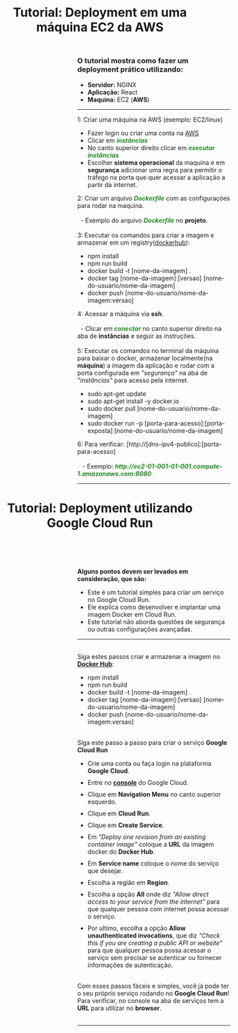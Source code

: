 <div style="width: 100%; height: 100%" >
  <br >
  <h1 align="center" >
    Tutorial: Deployment em uma máquina EC2 da AWS
  </h1 >
  <div style="width: 70%; margin-top: 50px; margin-left: 200px" >
    <h3 >O tutorial mostra como fazer um deployment prático utilizando:</h3 >
    <ul >
      <li >
        <b >Servidor:</b > NGINX
      </li >
      <li >
        <b >Aplicação:</b > React
      </li >
      <li >
        <b >Maquina:</b > EC2 (<b >AWS</b >)
      </li >
    </ul >
    <hr >
    <span >1: Criar uma máquina na AWS (exemplo: EC2/linux)</span >
    <ul >
      <li >
        Fazer login ou criar uma conta na
        <a href="https://portal.aws.amazon.com/billing/signup#/start/email" >AWS</a >
      </li >
      <li >Clicar em <b ><i style="color: forestgreen" >instâncias</i ></b ></li >
      <li >
        No canto superior direito clicar em
        <b ><i style="color: forestgreen" >executar instâncias</i ></b >
      </li >
      <li >
        Escolher <b >sistema operacional</b > da maquina e em <b >segurança</b > adicionar uma regra
        para permitir o tráfego na porta que quer acessar a aplicação a partir da internet.
      </li >
    </ul >
    <span >
      2: Criar um arquivo <b ><i style="color: forestgreen" >Dockerfile</i ></b >
      com as configurações para rodar na maquina.
      <br >
      <br >
      &nbsp;&nbsp;- Exemplo do arquivo <b ><i style="color: forestgreen" >Dockerfile</i ></b > no <b >projeto</b >.
    </span >
    <br >
    <br >
    <span >
      3: Executar os comandos para criar a imagem e armazenar em um
      registry(<a href="https://hub.docker.com" >dockerhub</a >):
    </span >
    <ul >
      <li >npm install</li >
      <li >npm run build</li >
      <li >docker build -t [nome-da-imagem] .</li >
      <li >docker tag [nome-da-imagem]:[versao] [nome-do-usuario/nome-da-imagem]</li >
      <li >docker push [nome-do-usuario/nome-da-imagem:versao]</li >
    </ul >
    <span >4: Acessar a máquina via <b >ssh</b >.</span >
    <br >
    <br >
    &nbsp;&nbsp;- Clicar em
    <b ><i style="color: forestgreen" >conectar</i ></b >
    no canto superior direito na aba de <b >instâncias</b > e seguir as instruções.
    <br >
    <br >
    <span >
      5: Executar os comandos no terminal da máquina para baixar o docker,
      armazenar localmente(na <b >máquina</b >) a imagem da aplicação
      e rodar com a porta configurada em <i >"segurança"</i > na aba de <i >"instâncias"</i > para acesso pela internet.
    </span >
    <ul >
      <li >sudo apt-get update</li >
      <li >sudo apt-get install -y docker.io</li >
      <li >sudo docker pull [nome-do-usuario/nome-da-imagem]</li >
      <li >sudo docker run -p [porta-para-acesso]:[porta-exposta] [nome-do-usuario/nome-da-imagem]</li >
    </ul >
    <span >6: Para verificar: [http://[dns-ipv4-publico]:[porta-para-acesso]</span >
    <br >
    <br >
    &nbsp;&nbsp; - Exemplo: <b ><i
      style="color: forestgreen" >http://ec2-01-001-01-001.compute-1.amazonaws.com:8080</i ></b >
    <hr />
  </div >
  <!-------------------------------------------------------------------------------------------------------------->
  <h1 align="center" >
    Tutorial: Deployment utilizando Google Cloud Run
  </h1 >
  <br>
  <div style="width: 70%; margin-top: 50px; margin-left: 200px" >
    <div >
      <span ><b >Alguns pontos devem ser levados em consideração, que são:</b ></span >
      <ul >
        <li >
          <span >Este é um tutorial simples para criar um serviço no Google Cloud Run.</span >
        </li >
        <li >
          <span >Ele explica como desenvolver e implantar uma imagem Docker em Cloud Run.</span >
        </li >
        <li >
          <span >Este tutorial não aborda questões de segurança ou outras configurações avançadas.</span >
        </li >
      </ul >
    </div >
    <hr >
    <br >
    <div >
      <span >
        Siga estes passos criar e armazenar a imagem no <b ><a href="https://hub.docker.com" >Docker Hub</a ></b >:
      </span >
      <ul >
        <li >npm install</li >
        <li >npm run build</li >
        <li >docker build -t [nome-da-imagem] .</li >
        <li >docker tag [nome-da-imagem]:[versao] [nome-do-usuario/nome-da-imagem]</li >
        <li >docker push [nome-do-usuario/nome-da-imagem:versao]</li >
      </ul >
    </div >
    <br >
    <div >
      <span >Siga este passo a passo para criar o serviço <b >Google Cloud Run</b ></span >
      <ul >
        <li style="margin-bottom: 10px" >
          <span >Crie uma conta ou faça login na plataforma <b >Google Cloud</b >.</span >
        </li >
        <li style="margin-bottom: 10px" >
        <span >
          Entre no <b ><a href="https://console.cloud.google.com/" target="_blank" >console</a ></b > do Google Cloud.
        </span >
        </li >
        <li style="margin-bottom: 10px" >
          <span >Clique em <b >Navigation Menu</b > no canto superior esquerdo.</span >
        </li >
        <li style="margin-bottom: 10px" >
          <span >Clique em <b >Cloud Run</b >.</span >
        </li >
        <li style="margin-bottom: 10px" >
          <span >Clique em <b >Create Service</b >.</span >
        </li >
        <li style="margin-bottom: 10px" >
        <span >
          Em <i >"Deploy one revision from an existing container image"</i >
          coloque a <b >URL</b > da imagem docker do <b >Docker Hub</b >.
        </span >
        </li >
        <li style="margin-bottom: 10px" >
          <span >Em <b >Service name</b > coloque o nome do serviço que desejar.</span >
        </li >
        <li style="margin-bottom: 10px" >
          <span >Escolha a região em <b >Region</b >.</span >
        </li >
        <li style="margin-bottom: 10px" >
        <span >
          Escolha a opção <b >All</b > onde diz <i >"Allow direct access to your service from the internet"</i >
          para que qualquer pessoa com internet possa acessar o serviço.
        </span >
        </li >
        <li style="margin-bottom: 10px" >
        <span >
          Por ultimo, escolha a opção <b >Allow unauthenticated invocations</b >,
          que diz <i >"Check this if you are creating a public API or website"</i >
          para que qualquer pessoa possa acessar o serviço sem precisar se autenticar ou fornecer informações de autenticação.
        </span >
        </li >
      </ul >
      <br >
      <span >
        Com esses passos fáceis e simples, você já pode ter o seu próprio serviço rodando no <b >Google Cloud Run</b >!
        <br>
        Para verificar, no console na aba de serviços tem a <b >URL</b > para utilizar no <b >browser</b >.
      </span >
      <br >
      <br >
    </div >
    <hr />
  </div >
</div >